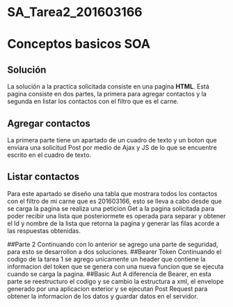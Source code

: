 # SA_Tarea2_201603166
# Conceptos basicos SOA
## Solución
La solución a la practica solicitada consiste en una pagina **HTML**.
Está pagina consiste en dos partes, la primera para agregar contactos
y la segunda en listar los contactos con el filtro que es el carne.
## Agregar contactos
La primera parte tiene un apartado de un cuadro de texto y un boton que enviara una solicitud Post por medio de Ajax y JS
de lo que se encuentre escrito en el cuadro de texto.

## Listar contactos
Para este apartado se diseño una tabla que mostrara todos los contactos con el filtro de mi carne que es 201603166,
 esto se lleva a cabo desde que se carga la pagina se realiza una peticion Get a la pagina solicitada para poder recibir una lista que posteriormete es operada para separar y obtener el Id y nombre de la lista que retorna la pagina y generar las filas acorde a las respuestas obtenidas.

##Parte 2
Continuando con lo anterior se agrego una parte de seguridad, para esto se desarrollon a dos soluciones.
##Bearer Token
Continuando el codigo de la tarea 1 se agrego unicamente un header que contiene la informacion del token que se genera con una nueva funcion que se ejecuta cuando se carga la pagina.
##Basic Aut
A diferencia de Bearer, en esta parte se reestructuro el codigo y se cambio la estructura a xml, el envelope generado por una aplicacion exterior y se ejecutan Post Request para obtener la informacion de los datos y guardar datos en el servidor.
